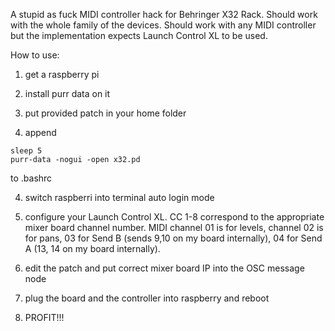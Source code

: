 A stupid as fuck MIDI controller hack for Behringer X32 Rack. Should work with the whole family of the devices. Should work with any MIDI controller but the implementation expects Launch Control XL to be used.

How to use:

1. get a raspberry pi

2. install purr data on it

3. put provided patch in your home folder

3. append 
```
sleep 5 
purr-data -nogui -open x32.pd
```
to .bashrc

4. switch raspberri into terminal auto login mode

5. configure your Launch Control XL. CC 1-8 correspond to the appropriate mixer board channel number. MIDI channel 01 is for levels, channel 02 is for pans, 03 for Send B (sends 9,10 on my board internally), 04 for Send A (13, 14 on my board internally).

6. edit the patch and put correct mixer board IP into the OSC message node

7. plug the board and the controller into raspberry and reboot

8. PROFIT!!! 
